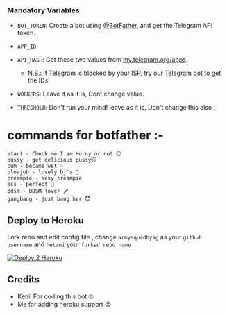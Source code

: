 
### Mandatory Variables

* `BOT_TOKEN`: Create a bot using [@BotFather](https://telegram.dog/BotFather), and get the Telegram API token.

* `APP_ID`
* `API_HASH`: Get these two values from [my.telegram.org/apps](https://my.telegram.org/apps).
  * N.B.: if Telegram is blocked by your ISP, try our [Telegram bot](https://telegram.dog/UseTGXBot) to get the IDs.

* `WORKERS`: Leave it as it is, Dont change value.

* `THRESHOLD`: Don't run your mind! leave as it is, Don't change this also .
# commands for botfather :-
    start - Check me I am Horny or not 😌
    pussy - get delicious pussy🐱
    cum - became wet 💦
    blowjob - lovely bj's 🔞
    creampie - sexy creampie 
    ass - perfect 🍑
    bdsm - BDSM lover 🗡️
    gangbang - just bang her 😈
## Deploy to Heroku
Fork repo and edit config file , change `armysquadbyag` as your `github username` and `hetani` your `forked repo name`

[![Deploy 2 Heroku](https://www.herokucdn.com/deploy/button.svg)](https://heroku.com/deploy?template=https://github.com/armysquadbyag/hetani )

## Credits 

* Kenil For coding this bot 🤓
* Me for adding heroku support 😌
